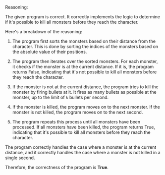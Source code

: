 Reasoning:

The given program is correct. It correctly implements the logic to determine if it's possible to kill all monsters before they reach the character.

Here's a breakdown of the reasoning:

1. The program first sorts the monsters based on their distance from the character. This is done by sorting the indices of the monsters based on the absolute value of their positions.

2. The program then iterates over the sorted monsters. For each monster, it checks if the monster is at the current distance. If it is, the program returns False, indicating that it's not possible to kill all monsters before they reach the character.

3. If the monster is not at the current distance, the program tries to kill the monster by firing bullets at it. It fires as many bullets as possible at the monster, up to the limit of `k` bullets per second.

4. If the monster is killed, the program moves on to the next monster. If the monster is not killed, the program moves on to the next second.

5. The program repeats this process until all monsters have been processed. If all monsters have been killed, the program returns True, indicating that it's possible to kill all monsters before they reach the character.

The program correctly handles the case where a monster is at the current distance, and it correctly handles the case where a monster is not killed in a single second.

Therefore, the correctness of the program is **True**.